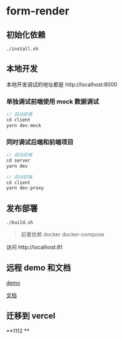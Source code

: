 # form-render

## 初始化依赖

`./install.sh`

## 本地开发

本地开发调试的地址都是 http://localhost:8000

### 单独调试前端使用 mock 数据调试

```js
// 启动前端
cd client
yarn dev:mock
```

### 同时调试后端和前端项目

```js
// 启动后端
cd server
yarn dev

// 启动前端
cd client
yarn dev:proxy
```

## 发布部署

`./build.sh`

> 前置依赖 docker docker-compose

访问 http://localhost:81

## 远程 demo 和文档

[demo](http://ycid-form-render.yenmysoft.com.cn/)

[文档](http://ycid-form-render-doc.yenmysoft.com.cn/)

## 迁移到 vercel

**1112 **
